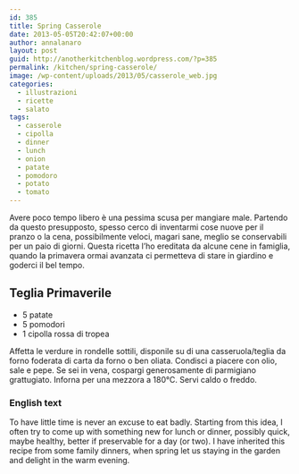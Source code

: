 ```yaml
---
id: 385
title: Spring Casserole
date: 2013-05-05T20:42:07+00:00
author: annalanaro
layout: post
guid: http://anotherkitchenblog.wordpress.com/?p=385
permalink: /kitchen/spring-casserole/
image: /wp-content/uploads/2013/05/casserole_web.jpg
categories:
  - illustrazioni
  - ricette
  - salato
tags:
  - casserole
  - cipolla
  - dinner
  - lunch
  - onion
  - patate
  - pomodoro
  - potato
  - tomato
---
```

Avere poco tempo libero è una pessima scusa per mangiare male. Partendo da questo presupposto, spesso cerco di inventarmi cose nuove per il pranzo o la cena, possibilmente veloci, magari sane, meglio se conservabili per un paio di giorni. Questa ricetta l&#8217;ho ereditata da alcune cene in famiglia, quando la primavera ormai avanzata ci permetteva di stare in giardino e goderci il bel tempo.

## Teglia Primaverile

* 5 patate
* 5 pomodori
* 1 cipolla rossa di tropea

Affetta le verdure in rondelle sottili, disponile su di una casseruola/teglia da forno foderata di carta da forno o ben oliata. Condisci a piacere con olio, sale e pepe. Se sei in vena, cospargi generosamente di parmigiano grattugiato. Inforna per una mezzora a 180°C. Servi caldo o freddo.

### English text

To have little time is never an excuse to eat badly. Starting from this idea, I often try to come up with something new for lunch or dinner, possibly quick, maybe healthy, better if preservable for a day (or two). I have inherited this recipe from some family dinners, when spring let us staying in the garden and delight in the warm evening.